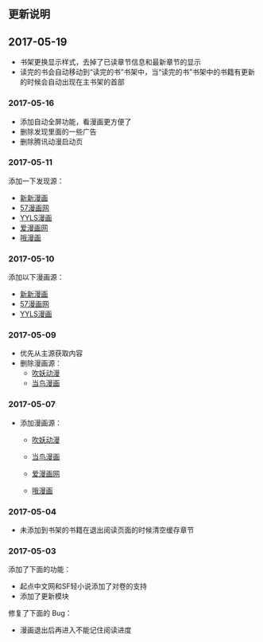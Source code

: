 ## 更新说明

## 2017-05-19

* 书架更换显示样式，去掉了已读章节信息和最新章节的显示
* 读完的书会自动移动到“读完的书”书架中，当“读完的书”书架中的书籍有更新的时候会自动出现在主书架的首部

### 2017-05-16

* 添加自动全屏功能，看漫画更方便了
* 删除发现里面的一些广告
* 删除腾讯动漫启动页

### 2017-05-11

添加一下发现源：

* [新新漫画](http://www.77mh.com)
* [57漫画网](http://www.57mh.com)
* [YYLS漫画](http://8comic.se/)
* [爱漫画网](http://www.2manhua.com/)
* [哦漫画](http://www.omanhua.com/comic/)

### 2017-05-10

添加以下漫画源：

* [新新漫画](http://www.77mh.com)
* [57漫画网](http://www.57mh.com)
* [YYLS漫画](http://8comic.se/)

### 2017-05-09

* 优先从主源获取内容
* 删除漫画源：
  * [吹妖动漫](http://www.chuiyao.com/)
  * [当鸟漫画](http://www.dangniao.com)

### 2017-05-07

* 添加漫画源：

  * [吹妖动漫](http://www.chuiyao.com/)

  * [当鸟漫画](http://www.dangniao.com)
  * [爱漫画网](http://www.2manhua.com/)
  * [哦漫画](http://www.omanhua.com/comic/)

### 2017-05-04

* 未添加到书架的书籍在退出阅读页面的时候清空缓存章节

### 2017-05-03

添加了下面的功能：

* 起点中文网和SF轻小说添加了对卷的支持
* 添加了更新模块

修复了下面的 Bug：

* 漫画退出后再进入不能记住阅读进度

